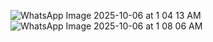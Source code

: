 
![WhatsApp Image 2025-10-06 at 1 04 13 AM](https://github.com/user-attachments/assets/45b107c0-5243-4fee-9719-30869d6b0872)
![WhatsApp Image 2025-10-06 at 1 08 06 AM](https://github.com/user-attachments/assets/eb883c51-3e76-4c7d-a4ca-15009d20353e)
